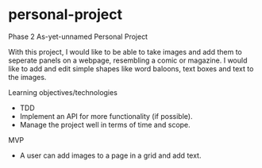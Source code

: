 # personal-project

Phase 2 As-yet-unnamed Personal Project

With this project, I would like to be able to take images and add them to seperate panels on a webpage, resembling a comic or magazine. I would like to add and edit simple shapes like word baloons, text boxes and text to the images.

Learning objectives/technologies
- TDD
- Implement an API for more functionality (if possible).
- Manage the project well in terms of time and scope.

MVP
- A user can add images to a page in a grid and add text.

